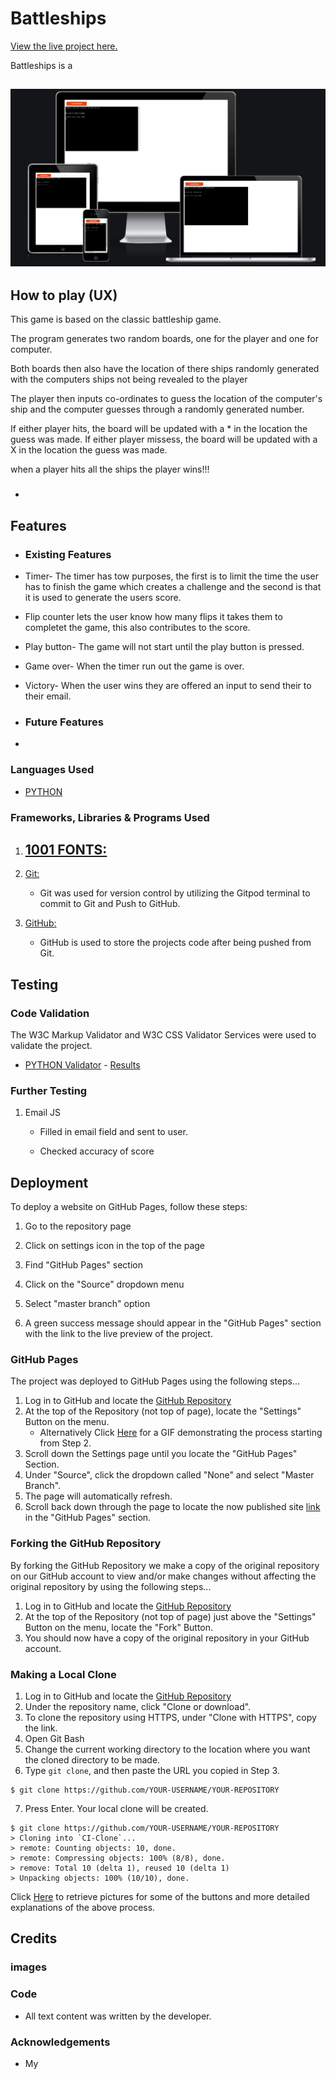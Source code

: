 <h1 align="left">Battleships</h1>

[View the live project here.](https://battle-ships-p3.herokuapp.com/)

Battleships is a 
<h2 align ="center"><img src="images/imageswebsite.png"></h2>

## How to play (UX)


 This game is based on the classic battleship game.

 The program generates two random boards, one for the player and one for
  computer.

 Both boards then also have the location of there ships randomly generated
 with the computers ships not being revealed to the player

 The player then inputs co-ordinates to guess the location of the computer's ship and the 
 computer guesses through a randomly generated number.

 If either player hits, the board will be updated with a * in the location the guess was made.
 If either player missess, the board will be updated with a X in the location the guess was made.

 when a player hits all the ships the player wins!!!




    
    
- ### 

    
## Features



- ### Existing Features

- Timer- The timer has tow purposes, the first is to limit the time the user has to finish the game which creates a challenge and the second is that it is used to generate the users score.
- Flip counter lets the user know how many flips it takes them to completet the game, this also contributes to the score.
- Play button- The game will not start until the play button is pressed.
- Game over- When the timer run out the game is over.
- Victory- When the user wins they are offered an input to send their to their email.
  

- ### Future Features

- 
### Languages Used

-   [PYTHON](https://en.wikipedia.org/wiki/Python_(programming_language))

### Frameworks, Libraries & Programs Used


1. [1001 FONTS:](https://www.1001fonts.com/)
    - 
    

1. [Git:](https://git-scm.com/)
    - Git was used for version control by utilizing the Gitpod terminal to commit to Git and Push to GitHub.
1. [GitHub:](https://github.com/)
    - GitHub is used to store the projects code after being pushed from Git.
    


## Testing
### Code Validation

The W3C Markup Validator and W3C CSS Validator Services were used to validate the project.

-   [PYTHON Validator](http://pep8online.com/) - [Results](readme-images/HTMLvalidator-w3.png)
     
     
### Further Testing

 1. Email JS

      -  Filled in email field and sent to user.

      -  Checked accuracy of score


## Deployment

To deploy a website on GitHub Pages, follow these steps:

   1. Go to the repository page

   2. Click on settings icon in the top of the page
   
   3. Find "GitHub Pages" section

   4. Click on the "Source" dropdown menu

   5. Select "master branch" option

   6. A green success message should appear in the "GitHub Pages" section with the link to the live preview of the project.

### GitHub Pages

The project was deployed to GitHub Pages using the following steps...

 1. Log in to GitHub and locate the [GitHub Repository](https://github.com/)
 2. At the top of the Repository (not top of page), locate the "Settings" Button on the menu.
    - Alternatively Click [Here](https://raw.githubusercontent.com/) for a GIF demonstrating the process starting from Step 2.
 3. Scroll down the Settings page until you locate the "GitHub Pages" Section.
 4. Under "Source", click the dropdown called "None" and select "Master Branch".
 5. The page will automatically refresh.
 6. Scroll back down through the page to locate the now published site [link](https://github.com) in the "GitHub Pages" section.

### Forking the GitHub Repository

By forking the GitHub Repository we make a copy of the original repository on our GitHub account to view and/or make changes without affecting the original repository by using the following steps...

1. Log in to GitHub and locate the [GitHub Repository](https://github.com/)
2. At the top of the Repository (not top of page) just above the "Settings" Button on the menu, locate the "Fork" Button.
3. You should now have a copy of the original repository in your GitHub account.

### Making a Local Clone

1. Log in to GitHub and locate the [GitHub Repository](https://github.com/)
2. Under the repository name, click "Clone or download".
3. To clone the repository using HTTPS, under "Clone with HTTPS", copy the link.
4. Open Git Bash
5. Change the current working directory to the location where you want the cloned directory to be made.
6. Type `git clone`, and then paste the URL you copied in Step 3.

```
$ git clone https://github.com/YOUR-USERNAME/YOUR-REPOSITORY
```

7. Press Enter. Your local clone will be created.

```
$ git clone https://github.com/YOUR-USERNAME/YOUR-REPOSITORY
> Cloning into `CI-Clone`...
> remote: Counting objects: 10, done.
> remote: Compressing objects: 100% (8/8), done.
> remove: Total 10 (delta 1), reused 10 (delta 1)
> Unpacking objects: 100% (10/10), done.
```

Click [Here](https://help.github.com/en/github/creating-cloning-and-archiving-repositories/cloning-a-repository#cloning-a-repository-to-github-desktop) to retrieve pictures for some of the buttons and more detailed explanations of the above process.

## Credits

### images


 

### Code



-  All text content was written by the developer.

### Acknowledgements

-   My 